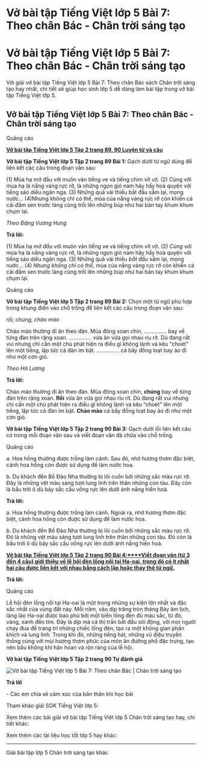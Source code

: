 # Vở bài tập Tiếng Việt lớp 5 Bài 7: Theo chân Bác - Chân trời sáng tạo

# Vở bài tập Tiếng Việt lớp 5 Bài 7: Theo chân Bác - Chân trời sáng tạo

Với giải vở bài tập Tiếng Việt lớp 5 Bài 7: Theo chân Bác sách Chân trời sáng tạo hay nhất, chi tiết sẽ giúp học sinh lớp 5 dễ dàng làm bài tập trong vở bài tập Tiếng Việt lớp 5.

## Vở bài tập Tiếng Việt lớp 5 Bài 7: Theo chân Bác - Chân trời sáng tạo

Quảng cáo

[**Vở bài tập Tiếng Việt lớp 5 Tập 2 trang 89, 90 Luyện từ và câu**](https://vietjack.com/vbt-tieng-viet-5-ct/luyen-tu-va-cau-trang-89-vbt-tieng-viet-5-tap-2.jsp)

**Vở bài tập Tiếng Việt lớp 5 Tập 2 trang 89 Bài 1:** Gạch dưới từ ngữ dùng để liên kết các câu trong đoạn văn sau:

(1) Mùa hạ mở đầu với muôn vàn tiếng ve và tiếng chim vít vịt. (2) Cùng với mùa hạ là nắng vàng rực rỡ, là những ngọn gió nam hây hẩy hoà quyện với tiếng sáo diều ngân nga. (3) Những quả vải thiều bắt đầu sẫm lại, mọng nước... (4)Nhưng không chỉ có thế, mùa của nắng vàng rực rỡ còn khiến cả cái đầm sen trước làng cũng trồi lên những búp như hai bàn tay khum khum chụm lại. 

_Theo Đặng Vương Hưng_

**Trả lời:**

(1) Mùa hạ _mở đầu_ với muôn vàn tiếng ve và tiếng chim vít vịt. (2) _Cùng với_ mùa hạ là nắng vàng rực rỡ, là những ngọn gió nam hây hẩy hoà quyện với tiếng sáo diều ngân nga. (3) Những quả vải thiều _bắt đầu_ sẫm lại, mọng nước... (4) _Nhưng không chỉ có thế,_ mùa của nắng vàng rực rỡ còn khiến cả cái đầm sen trước làng cũng trồi lên những búp như hai bàn tay khum khum chụm lại. 

Quảng cáo

**Vở bài tập Tiếng Việt lớp 5 Tập 2 trang 89 Bài 2:** Chọn một từ ngữ phù hợp trong khung điền vào chỗ trống để liên kết các câu trong đoạn văn sau: 

_rồi, chúng, chào mào_

Chào mào thường đi ăn theo đàn. Mùa đông xoan chín, …………… bay về từng đàn trên rặng xoan. …………… vừa ăn vừa gọi nhau ríu rít. Dù đang rất vui nhưng chỉ cần một chú phát hiện ra điều gì không lành và kêu "choét" lên một tiếng, lập tức cả đàn im bặt. …………… cả bầy đồng loạt bay ào đi như một cơn gió. 

_Theo Hà Lương_

**Trả lời:**

Chào mào thường đi ăn theo đàn. Mùa đông xoan chín, **chúng** bay về từng đàn trên rặng xoan. **Rồi** vừa ăn vừa gọi nhau ríu rít. Dù đang rất vui nhưng chỉ cần một chú phát hiện ra điều gì không lành và kêu “choét" lên một tiếng, lập tức cả đàn im bặt. **Chào mào** cả bầy đồng loạt bay ảo đi như một cơn gió.

**Vở bài tập Tiếng Việt lớp 5 Tập 2 trang 90 Bài 3:** Gạch dưới lỗi liên kết câu có trong mỗi đoạn văn sau và viết đoạn văn đã chữa vào chỗ trống. 

Quảng cáo

a. Hoa hồng thường được trồng làm cảnh. Sau đó, nhờ hương thơm đặc biệt, cánh hoa hồng còn được sử dụng để làm nước hoa. 

b. Du khách đến Bồ Đào Nha thường bị lôi cuốn bởi những sắc màu rực rỡ. Đây là những vệt màu sáng tươi lung linh trên thân những con tàu. Đây còn là bầu trời ô dù bảy sắc cầu vồng rực lên dưới ánh nắng hiền hoà. 

**Trả lời:**

a. Hoa hồng thường được trồng làm cảnh. Ngoài ra, nhờ hương thơm đặc biệt, cánh hoa hồng còn được sử dụng để làm nước hoa.

b. Du khách đến Bồ Đào Nha thường bị lôi cuốn bởi những sắc màu rực rỡ. Đó là những vệt màu sáng tươi lung linh trên thân những con tàu. Đó còn là bầu trời ô dù bảy sắc cầu vồng rực lên dưới ánh nắng hiền hoà.

[**Vở bài tập Tiếng Việt lớp 5 Tập 2 trang 90 Bài 4:****Viết đoạn văn (từ 3 đến 4 câu) giới thiệu về lễ hội đèn lồng nổi tại Ha-oai, trong đó có ít nhất hai câu được liên kết với nhau bằng cách lặp hoặc thay thế từ ngữ.**](https://vietjack.com/vbt-tieng-viet-5-ct/viet-doan-van-gioi-thieu-ve-le-hoi-den-long-noi-tai-ha-oai-vm.jsp)

**Trả lời:**

Quảng cáo

Lễ hội đèn lồng nổi tại Ha-oai là một trong những sự kiện lớn nhất và đặc sắc nhất của vùng đất này. Mỗi năm, vào dịp trăng tròn tháng Bảy âm lịch, làng lào Ha-oai được bao phủ bởi một biển lồng đèn đủ màu sắc, từ đỏ, vàng, xanh đến tím. Đây là dịp mà cả thị trấn bắt đầu sôi động, với mọi người chạy đua để trang trí những chiếc lồng đèn, tạo ra một không gian phấn khích và lung linh. Trong khi đó, những tiếng hát, những vũ điệu truyền thống cùng với mùi hương thơm phức của món ăn đường phố đặc trưng, tạo nên bầu không khí hân hoan và rộn ràng của lễ hội.

**Vở bài tập Tiếng Việt lớp 5 Tập 2 trang 90 Tự đánh giá**

![Vở bài tập Tiếng Việt lớp 5 Bài 7: Theo chân Bác | Chân trời sáng tạo](https://vietjack.com/vbt-tieng-viet-5-ct/images/bai-7-theo-chan-bac-236788.PNG)

**Trả lời**

\- Các em chia sẻ cảm xúc của bản thân khi học bài 

Tham khảo giải SGK Tiếng Việt lớp 5:

Xem thêm các bài giải vở bài tập Tiếng Việt lớp 5 Chân trời sáng tạo hay, chi tiết khác:

Xem thêm các tài liệu học tốt lớp 5 hay khác:

* * *

Giải bài tập lớp 5 Chân trời sáng tạo khác
